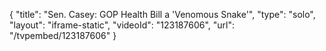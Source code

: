 {
    "title": "Sen. Casey: GOP Health Bill a 'Venomous Snake'",
    "type": "solo",
    "layout": "iframe-static",
    "videoId": "123187606",
    "url": "\/tvpembed\/123187606"
}